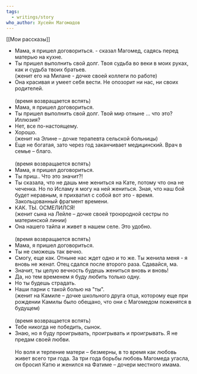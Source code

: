 ```yaml
---
tags:
  - writings/story
who_author: Хусейн Магомадов
---
```

[[Мои рассказы]]


- Мама, я пришел договориться. - сказал Магомед, садясь перед матерью на кухне.
- Ты пришел выполнить свой долг. Твоя судьба во веки в моих руках, как и судьба твоих братьев.  
(женит его на Милане - дочке своей коллеги по работе)  
- Она красивая и умеет себя вести. Не опозорит ни нас, ни своих родителей.  
⠀  
(время возвращается вспять)  
- Мама, я пришел договориться.
- Ты пришел выполнить свой долг. Твой мир отныне … что это? Иллюзия?
- Нет, все по-настоящему.
- Хорошо.  
(женит на Элине – дочке терапевта сельской больницы)  
- Еще не богатая, зато через год заканчивает медицинский. Врач в семье – благо.  
⠀  
(время возвращается вспять)  
- Мама, я пришел договориться.
- Ты приш.. Что это значит?!
- Ты сказала, что не дашь мне жениться на Кате, потому что она не чеченка. Но по Исламу я могу на ней жениться. Зная, что наш бой будет неравным, я прихватил с собой вот это - время. Закольцованный фрагмент времени.
- КАК. ТЫ. ОСМЕЛИЛСЯ!  
(женит сына на Лейле – дочке своей троюродной сестры по материнской линии)  
- Она нашего тайпа и живет в нашем селе. Это удобно.  
⠀  
(время возвращается вспять)  
- Мама, я пришел договориться.
- Ты не сможешь так вечно.
- Смогу, еще как. Отныне нас ждет одно и то же. Ты женила меня - я вновь не женат. Отец сдался после второго раза. Сдавайся, ма.
- Значит, ты целую вечность будешь жениться вновь и вновь!
- Да, но тем временем я буду любить только одну.
- Но ты будешь страдать.
- Наши парни с такой болью на "ты".  
(женит на Камиле – дочке школьного друга отца, которому еще при рождении Камилы было обещано, что они с Магомедом поженятся в будущем)  
⠀  
(время возвращается вспять)  
- Тебе никогда не победить, сынок.
- Знаю, но я буду проигрывать, проигрывать и проигрывать. Я не предам своей любви.  
⠀  
Но воля и терпение матери – безмерны, в то время как любовь живет всего три года. За три года борьбы любовь Магомеда угасла, он бросил Катю и женился на Фатиме – дочери местного имама.